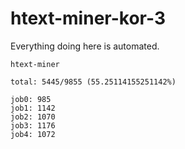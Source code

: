 # htext-miner-kor-3

Everything doing here is automated.

```
htext-miner

total: 5445/9855 (55.25114155251142%)

job0: 985
job1: 1142
job2: 1070
job3: 1176
job4: 1072
```